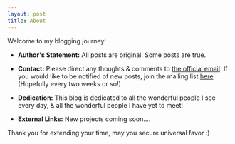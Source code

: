```yaml
---
layout: post
title: About
---
```

Welcome to my blogging journey!
<br>
- **Author's Statement:** All posts are original. Some posts are true.

- **Contact:** Please direct any thoughts & comments to [the official email](greensheepblog.official@gmail.com). If you would like to be notified of new posts, join the mailing list [here](https://forms.gle/NSKtN8wA6qx5uB2v9) (Hopefully every two weeks or so!)

- **Dedication:** This blog is dedicated to all the wonderful people I see every day, & all the wonderful people I have yet to meet!

- **External Links:** New projects coming soon....



Thank you for extending your time, may you secure universal favor :)
